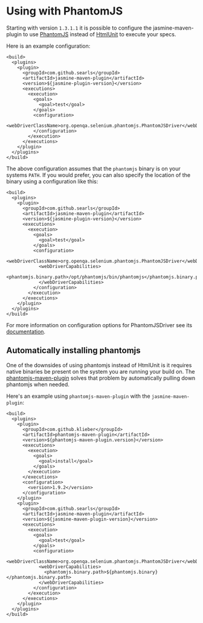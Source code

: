 Using with PhantomJS
====================
Starting with version `1.3.1.1` it is possible to configure the jasmine-maven-plugin to use [PhantomJS](http://phantomjs.org) instead of [HtmlUnit](http://htmlunit.sourceforge.net/) to execute your specs.

Here is an example configuration:

```
<build>
  <plugins>
    <plugin>
      <groupId>com.github.searls</groupId>
      <artifactId>jasmine-maven-plugin</artifactId>
      <version>${jasmine-plugin-version}</version>
      <executions>
        <execution>
          <goals>
            <goal>test</goal>
          </goals>
          <configuration>
            <webDriverClassName>org.openqa.selenium.phantomjs.PhantomJSDriver</webDriverClassName>
          </configuration>
        </execution>
      </executions>
    </plugin>
  </plugins>
</build>
```
The above configuration assumes that the `phantomjs` binary is on your systems `PATH`. If you would prefer, you can also specify the location of the binary using a configuration like this:

```
<build>
  <plugins>
    <plugin>
      <groupId>com.github.searls</groupId>
      <artifactId>jasmine-maven-plugin</artifactId>
      <version>${jasmine-plugin-version}</version>
      <executions>
        <execution>
          <goals>
            <goal>test</goal>
          </goals>
          <configuration>
            <webDriverClassName>org.openqa.selenium.phantomjs.PhantomJSDriver</webDriverClassName>
            <webDriverCapabilities>
              <phantomjs.binary.path>/opt/phantomjs/bin/phantomjs</phantomjs.binary.path>
            </webDriverCapabilities>
          </configuration>
        </execution>
      </executions>
    </plugin>
  </plugins>
</build>
```

For more information on configuration options for PhantomJSDriver see its [documentation](https://github.com/detro/ghostdriver).

Automatically installing phantomjs
----------------------------------
One of the downsides of using phantomjs instead of HtmlUnit is it requires native binaries be present on the system you are running your build on. The [phantomjs-maven-plugin](http://klieber.github.io/phantomjs-maven-plugin) solves that problem by automatically pulling down phantomjs when needed.

Here's an example using `phantomjs-maven-plugin` with the `jasmine-maven-plugin`:

```
<build>
  <plugins>
    <plugin>
      <groupId>com.github.klieber</groupId>
      <artifactId>phantomjs-maven-plugin</artifactId>
      <version>${phantomjs-maven-plugin.version}</version>
      <executions>
        <execution>
          <goals>
            <goal>install</goal>
          </goals>
        </execution>
      </executions>
      <configuration>
        <version>1.9.2</version>
      </configuration>
    </plugin>
    <plugin>
      <groupId>com.github.searls</groupId>
      <artifactId>jasmine-maven-plugin</artifactId>
      <version>${jasmine-maven-plugin-version}</version>
      <executions>
        <execution>
          <goals>
            <goal>test</goal>
          </goals>
          <configuration>
            <webDriverClassName>org.openqa.selenium.phantomjs.PhantomJSDriver</webDriverClassName>
            <webDriverCapabilities>
              <phantomjs.binary.path>${phantomjs.binary}</phantomjs.binary.path>
            </webDriverCapabilities>
          </configuration>
        </execution>
      </executions>
    </plugin>
  </plugins>
</build>
```
